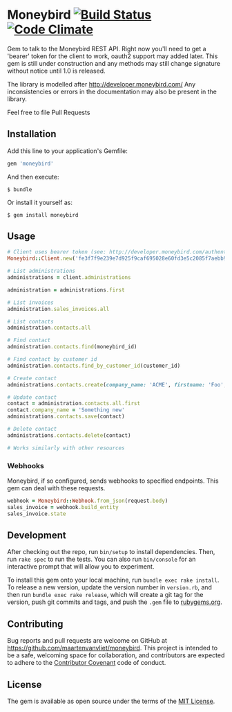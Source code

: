 # Moneybird [![Build Status](https://travis-ci.org/maartenvanvliet/moneybird.svg?branch=master)](https://travis-ci.org/maartenvanvliet/moneybird) [![Code Climate](https://codeclimate.com/github/maartenvanvliet/moneybird/badges/gpa.svg)](https://codeclimate.com/github/maartenvanvliet/moneybird)

Gem to talk to the Moneybird REST API. Right now you'll need to get a 'bearer' token for the client to work, oauth2 support may added later. This gem is still under construction and any methods may still change signature without notice until 1.0 is released.

The library is modelled after http://developer.moneybird.com/ Any inconsistencies or errors in the documentation may also be present in the library.

Feel free to file Pull Requests

## Installation

Add this line to your application's Gemfile:

```ruby
gem 'moneybird'
```

And then execute:

    $ bundle

Or install it yourself as:

    $ gem install moneybird

## Usage

```ruby
# Client uses bearer token (see: http://developer.moneybird.com/authentication/)
Moneybird::Client.new('fe3f7f9e239e7d925f9caf695028e60fd3e5c2085f7aebb983cea731dea6b44f')

# List administrations
administrations = client.administrations

administration = administrations.first

# List invoices
administration.sales_invoices.all

# List contacts
administration.contacts.all

# Find contact
administration.contacts.find(moneybird_id)

# Find contact by customer id
administration.contacts.find_by_customer_id(customer_id)

# Create contact
administrations.contacts.create(company_name: 'ACME', firstname: 'Foo', lastname: 'Bar')

# Update contact
contact = administration.contacts.all.first
contact.company_name = 'Something new'
administrations.contacts.save(contact)

# Delete contact
administrations.contacts.delete(contact)

# Works similarly with other resources

```
### Webhooks

Moneybird, if so configured, sends webhooks to specified endpoints. This gem can deal with these requests.
```ruby
webhook = Moneybird::Webhook.from_json(request.body)
sales_invoice = webhook.build_entity
sales_invoice.state 
```

## Development

After checking out the repo, run `bin/setup` to install dependencies. Then, run `rake spec` to run the tests. You can also run `bin/console` for an interactive prompt that will allow you to experiment.

To install this gem onto your local machine, run `bundle exec rake install`. To release a new version, update the version number in `version.rb`, and then run `bundle exec rake release`, which will create a git tag for the version, push git commits and tags, and push the `.gem` file to [rubygems.org](https://rubygems.org).

## Contributing

Bug reports and pull requests are welcome on GitHub at https://github.com/maartenvanvliet/moneybird. This project is intended to be a safe, welcoming space for collaboration, and contributors are expected to adhere to the [Contributor Covenant](http://contributor-covenant.org) code of conduct.


## License

The gem is available as open source under the terms of the [MIT License](http://opensource.org/licenses/MIT).

